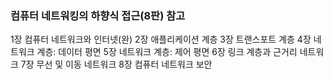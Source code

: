 ### 컴퓨터 네트워킹의 하향식 접근(8판) 참고

1장 컴퓨터 네트워크와 인터넷(완)
2장 애플리케이션 계층
3장 트랜스포트 계층
4장 네트워크 계층: 데이터 평면
5장 네트워크 계층: 제어 평면
6장 링크 계층과 근거리 네트워크
7장 무선 및 이동 네트워크
8장 컴퓨터 네트워크 보안
